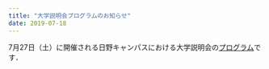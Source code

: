 ```yaml
---
title: "大学説明会プログラムのお知らせ"
date: 2019-07-18
---
```

7月27日（土）に開催される日野キャンパスにおける大学説明会の<a href="https://www.sd.tmu.ac.jp/extra/download.html?d=assets/files/download/news/OC_Hino/2019hinosetsumeikaipanf.pdf">プログラム</a>です．
